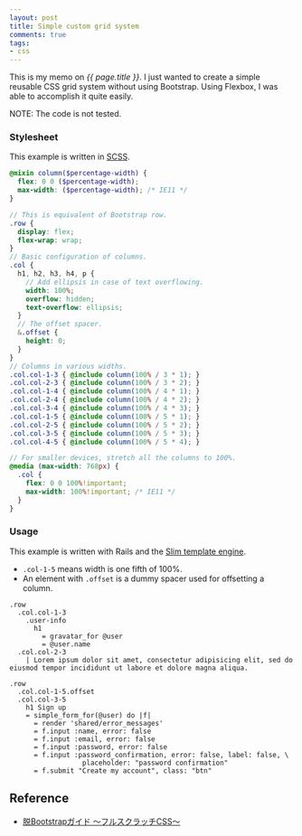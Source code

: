 ```yaml
---
layout: post
title: Simple custom grid system
comments: true
tags:
- css
---
```


This is my memo on *{{ page.title }}*.
I just wanted to create a simple reusable CSS grid system without using Bootstrap. Using Flexbox, I was able to accomplish it quite easily.

NOTE: The code is not tested.

 

### Stylesheet

This example is written in [SCSS](http://sass-lang.com/).

```scss
@mixin column($percentage-width) {
  flex: 0 0 ($percentage-width);
  max-width: ($percentage-width); /* IE11 */
}

// This is equivalent of Bootstrap row.
.row {
  display: flex;
  flex-wrap: wrap;
}
// Basic configuration of columns.
.col {
  h1, h2, h3, h4, p {
    // Add ellipsis in case of text overflowing.
    width: 100%;
    overflow: hidden;
    text-overflow: ellipsis;
  }
  // The offset spacer.
  &.offset {
    height: 0;
  }
}
// Columns in various widths.
.col.col-1-3 { @include column(100% / 3 * 1); }
.col.col-2-3 { @include column(100% / 3 * 2); }
.col.col-1-4 { @include column(100% / 4 * 1); }
.col.col-2-4 { @include column(100% / 4 * 2); }
.col.col-3-4 { @include column(100% / 4 * 3); }
.col.col-1-5 { @include column(100% / 5 * 1); }
.col.col-2-5 { @include column(100% / 5 * 2); }
.col.col-3-5 { @include column(100% / 5 * 3); }
.col.col-4-5 { @include column(100% / 5 * 4); }

// For smaller devices, stretch all the columns to 100%.
@media (max-width: 768px) {
  .col {
    flex: 0 0 100%!important;
    max-width: 100%!important; /* IE11 */
  }
}
```

### Usage

This example is written with Rails and the [Slim template engine](http://slim-lang.com/).

- `.col-1-5` means width is one fifth of 100%.
- An element with `.offset` is a dummy spacer used for offsetting a column.

```slim
.row  
  .col.col-1-3
    .user-info
      h1
        = gravatar_for @user
        = @user.name
  .col.col-2-3
    | Lorem ipsum dolor sit amet, consectetur adipisicing elit, sed do eiusmod tempor incididunt ut labore et dolore magna aliqua.
```

```slim
.row
  .col.col-1-5.offset
  .col.col-3-5
    h1 Sign up
    = simple_form_for(@user) do |f|
      = render 'shared/error_messages'
      = f.input :name, error: false
      = f.input :email, error: false
      = f.input :password, error: false
      = f.input :password_confirmation, error: false, label: false, \
                  placeholder: "password confirmation"
      = f.submit "Create my account", class: "btn"
```

## Reference
- [脱Bootstrapガイド 〜フルスクラッチCSS〜](http://qiita.com/hashrock/items/5c18bf5086f52e4122e5)

